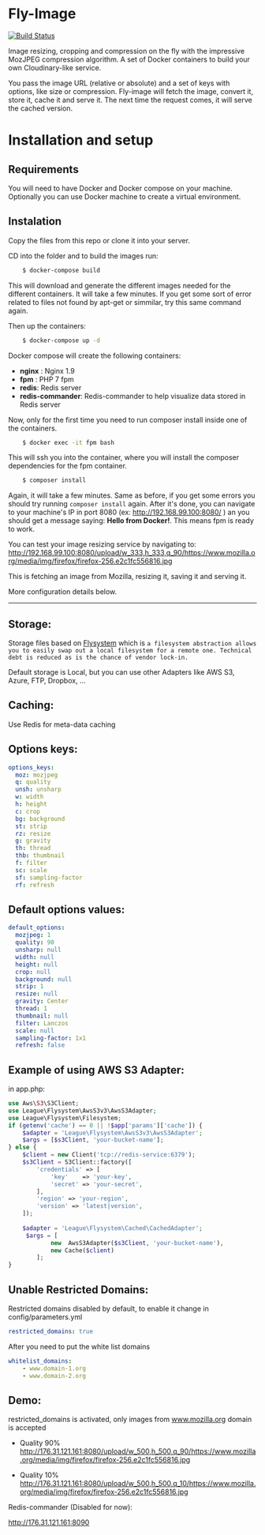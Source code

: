 # Fly-Image

[![Build Status](https://travis-ci.org/sadok-f/fly-image.svg?branch=master)](https://travis-ci.org/sadok-f/fly-image)

Image resizing, cropping and compression on the fly with the impressive MozJPEG compression algorithm. A set of Docker containers to build your own Cloudinary-like service.

You pass the image URL (relative or absolute) and a set of keys with options, like size or compression. Fly-image will fetch the image, convert it, store it, cache it and serve it. The next time the request comes, it will serve the cached version.

# Installation and setup

## Requirements

You will need to have Docker and Docker compose on your machine. Optionally you can use Docker machine to create a virtual environment.

## Instalation

Copy the files from this repo or clone it into your server.

CD into the folder and to build the images run:

```sh
    $ docker-compose build
```
This will download and generate the different images needed for the different containers. It will take a few minutes. If you get some sort of error related to files not found by apt-get or simmilar, try this same command again.

Then up the containers:

```sh
    $ docker-compose up -d
```

Docker compose will create the following containers:
- **nginx** : Nginx 1.9
- **fpm** : PHP 7 fpm
- **redis**: Redis server
- **redis-commander**: Redis-commander to help visualize data stored in Redis server

Now, only for the first time you need to run composer install inside one of the containers.

```sh
    $ docker exec -it fpm bash
```

This will ssh you into the container, where you will install the composer dependencies for the fpm container.

```sh
    $ composer install
```

Again, it will take a few minutes. Same as before, if you get some errors you should try running `composer install` again. After it's done, you can navigate to your machine's IP in port 8080 (ex: http://192.168.99.100:8080/ ) an you should get a message saying: **Hello from Docker!**. This means fpm is ready to work.

You can test your image resizing service by navigating to: http://192.168.99.100:8080/upload/w_333,h_333,q_90/https://www.mozilla.org/media/img/firefox/firefox-256.e2c1fc556816.jpg

This is fetching an image from Mozilla, resizing it, saving it and serving it.

More configuration details below.

---

Storage:
--------
Storage files based on [Flysystem](http://flysystem.thephpleague.com/) which is `a filesystem abstraction allows you to easily swap out a local filesystem for a remote one. Technical debt is reduced as is the chance of vendor lock-in.`

Default storage is Local, but you can use other Adapters like AWS S3, Azure, FTP, Dropbox, ... 

Caching:
--------
Use Redis for meta-data caching


Options keys:
-------------

```yml
options_keys:
  moz: mozjpeg
  q: quality
  unsh: unsharp
  w: width
  h: height
  c: crop
  bg: background
  st: strip
  rz: resize
  g: gravity
  th: thread
  thb: thumbnail
  f: filter
  sc: scale
  sf: sampling-factor
  rf: refresh
```

Default options values:
-----------------------

```yml
default_options:
  mozjpeg: 1
  quality: 90
  unsharp: null
  width: null
  height: null
  crop: null
  background: null
  strip: 1
  resize: null
  gravity: Center
  thread: 1
  thumbnail: null
  filter: Lanczos
  scale: null
  sampling-factor: 1x1
  refresh: false
```



Example of using AWS S3 Adapter:
--------------------------------
in app.php:

```php
use Aws\S3\S3Client;
use League\Flysystem\AwsS3v3\AwsS3Adapter;
use League\Flysystem\Filesystem;
if (getenv('cache') == 0 || !$app['params']['cache']) {
    $adapter = 'League\Flysystem\AwsS3v3\AwsS3Adapter';
    $args = [$s3Client, 'your-bucket-name'];
} else {
    $client = new Client('tcp://redis-service:6379');
    $s3Client = S3Client::factory([
        'credentials' => [
            'key'    => 'your-key',
            'secret' => 'your-secret',
        ],
        'region' => 'your-region',
        'version' => 'latest|version',
    ]);
    
    $adapter = 'League\Flysystem\Cached\CachedAdapter';
     $args = [
            new  AwsS3Adapter($s3Client, 'your-bucket-name'),
            new Cache($client)
        ];
}
```
 

Unable Restricted Domains:
--------------------------

Restricted domains disabled by default, to enable it change in config/parameters.yml
```yml
restricted_domains: true
```

After you need to put the white list domains
```yml
whitelist_domains:
    - www.domain-1.org
    - www.domain-2.org
```

Demo:
-----
restricted_domains is activated, only images from www.mozilla.org domain is accepted

- Quality 90%
http://176.31.121.161:8080/upload/w_500,h_500,q_90/https://www.mozilla.org/media/img/firefox/firefox-256.e2c1fc556816.jpg

- Quality 10%
http://176.31.121.161:8080/upload/w_500,h_500,q_10/https://www.mozilla.org/media/img/firefox/firefox-256.e2c1fc556816.jpg


Redis-commander (Disabled for now):

http://176.31.121.161:8090

